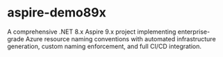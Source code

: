 # aspire-demo89x
A comprehensive .NET 8.x Aspire 9.x project implementing enterprise-grade Azure resource naming conventions with automated infrastructure generation, custom naming enforcement, and full CI/CD integration.
